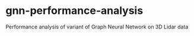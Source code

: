 # gnn-performance-analysis
Performance analysis of variant of Graph Neural Network on 3D Lidar data
